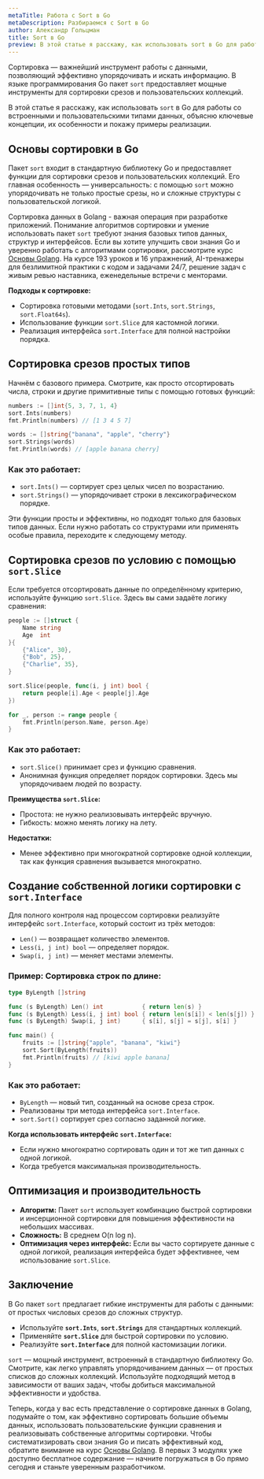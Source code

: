 ```yaml
---
metaTitle: Работа с Sort в Go
metaDescription: Разбираемся c Sort в Go
author: Александр Гольцман
title: Sort в Go
preview: В этой статье я расскажу, как использовать sort в Go для работы со встроенными и пользовательскими типами данных, объясню ключевые концепции, их особенности и покажу примеры реализации.
---
```


Сортировка — важнейший инструмент работы с данными, позволяющий эффективно упорядочивать и искать информацию. В языке программирования Go пакет `sort` предоставляет мощные инструменты для сортировки срезов и пользовательских коллекций.

В этой статье я расскажу, как использовать `sort` в Go для работы со встроенными и пользовательскими типами данных, объясню ключевые концепции, их особенности и покажу примеры реализации.

## **Основы сортировки в Go**

Пакет `sort` входит в стандартную библиотеку Go и предоставляет функции для сортировки срезов и пользовательских коллекций. Его главная особенность — универсальность: с помощью `sort` можно упорядочивать не только простые срезы, но и сложные структуры с пользовательской логикой.

Сортировка данных в Golang - важная операция при разработке приложений. Понимание алгоритмов сортировки и умение использовать пакет `sort` требуют знания базовых типов данных, структур и интерфейсов. Если вы хотите улучшить свои знания Go и уверенно работать с алгоритмами сортировки, рассмотрите курс [Основы Golang](https://purpleschool.ru/course/go-basics?utm_source=knowledgebase&utm_medium=text&utm_campaign=sort-v-go). На курсе 193 уроков и 16 упражнений, AI-тренажеры для безлимитной практики с кодом и задачами 24/7, решение задач с живым ревью наставника, еженедельные встречи с менторами.

**Подходы к сортировке:**

- Сортировка готовыми методами (`sort.Ints`, `sort.Strings`, `sort.Float64s`).
- Использование функции `sort.Slice` для кастомной логики.
- Реализация интерфейса `sort.Interface` для полной настройки порядка.

## **Сортировка срезов простых типов**

Начнём с базового примера. Смотрите, как просто отсортировать числа, строки и другие примитивные типы с помощью готовых функций:

```go
numbers := []int{5, 3, 7, 1, 4}
sort.Ints(numbers)
fmt.Println(numbers) // [1 3 4 5 7]

words := []string{"banana", "apple", "cherry"}
sort.Strings(words)
fmt.Println(words) // [apple banana cherry]
```

### **Как это работает:**

- `sort.Ints()` — сортирует срез целых чисел по возрастанию.
- `sort.Strings()` — упорядочивает строки в лексикографическом порядке.

Эти функции просты и эффективны, но подходят только для базовых типов данных. Если нужно работать со структурами или применять особые правила, переходите к следующему методу.

## **Сортировка срезов по условию с помощью `sort.Slice`**

Если требуется отсортировать данные по определённому критерию, используйте функцию `sort.Slice`. Здесь вы сами задаёте логику сравнения:

```go
people := []struct {
    Name string
    Age  int
}{
    {"Alice", 30},
    {"Bob", 25},
    {"Charlie", 35},
}

sort.Slice(people, func(i, j int) bool {
    return people[i].Age < people[j].Age
})

for _, person := range people {
    fmt.Println(person.Name, person.Age)
}
```

### **Как это работает:**

- `sort.Slice()` принимает срез и функцию сравнения.
- Анонимная функция определяет порядок сортировки. Здесь мы упорядочиваем людей по возрасту.

**Преимущества `sort.Slice`:**

- Простота: не нужно реализовывать интерфейс вручную.
- Гибкость: можно менять логику на лету.

**Недостатки:**

- Менее эффективно при многократной сортировке одной коллекции, так как функция сравнения вызывается многократно.

## **Создание собственной логики сортировки с `sort.Interface`**

Для полного контроля над процессом сортировки реализуйте интерфейс `sort.Interface`, который состоит из трёх методов:

- `Len()` — возвращает количество элементов.
- `Less(i, j int) bool` — определяет порядок.
- `Swap(i, j int)` — меняет местами элементы.

### **Пример:** Сортировка строк по длине:

```go
type ByLength []string

func (s ByLength) Len() int           { return len(s) }
func (s ByLength) Less(i, j int) bool { return len(s[i]) < len(s[j]) }
func (s ByLength) Swap(i, j int)      { s[i], s[j] = s[j], s[i] }

func main() {
    fruits := []string{"apple", "banana", "kiwi"}
    sort.Sort(ByLength(fruits))
    fmt.Println(fruits) // [kiwi apple banana]
}
```

### **Как это работает:**

- `ByLength` — новый тип, созданный на основе среза строк.
- Реализованы три метода интерфейса `sort.Interface`.
- `sort.Sort()` сортирует срез согласно заданной логике.

**Когда использовать интерфейс `sort.Interface`:**

- Если нужно многократно сортировать один и тот же тип данных с одной логикой.
- Когда требуется максимальная производительность.

## **Оптимизация и производительность**

- **Алгоритм:** Пакет `sort` использует комбинацию быстрой сортировки и инсерционной сортировки для повышения эффективности на небольших массивах.
- **Сложность:** В среднем O(n log n).
- **Оптимизация через интерфейс:** Если вы часто сортируете данные с одной логикой, реализация интерфейса будет эффективнее, чем использование `sort.Slice`.

## **Заключение**

В Go пакет `sort` предлагает гибкие инструменты для работы с данными: от простых числовых срезов до сложных структур.

- Используйте **`sort.Ints`**, **`sort.Strings`** для стандартных коллекций.
- Применяйте **`sort.Slice`** для быстрой сортировки по условию.
- Реализуйте **`sort.Interface`** для полной кастомизации логики.

`sort` — мощный инструмент, встроенный в стандартную библиотеку Go. Смотрите, как легко управлять упорядочиванием данных — от простых списков до сложных коллекций. Используйте подходящий метод в зависимости от ваших задач, чтобы добиться максимальной эффективности и удобства.

Теперь, когда у вас есть представление о сортировке данных в Golang, подумайте о том, как эффективно сортировать большие объемы данных, использовать пользовательские функции сравнения и реализовывать собственные алгоритмы сортировки. Чтобы систематизировать свои знания Go и писать эффективный код, обратите внимание на курс [Основы Golang](https://purpleschool.ru/course/go-basics?utm_source=knowledgebase&utm_medium=text&utm_campaign=sort-v-go). В первых 3 модулях уже доступно бесплатное содержание — начните погружаться в Go прямо сегодня и станьте уверенным разработчиком.
